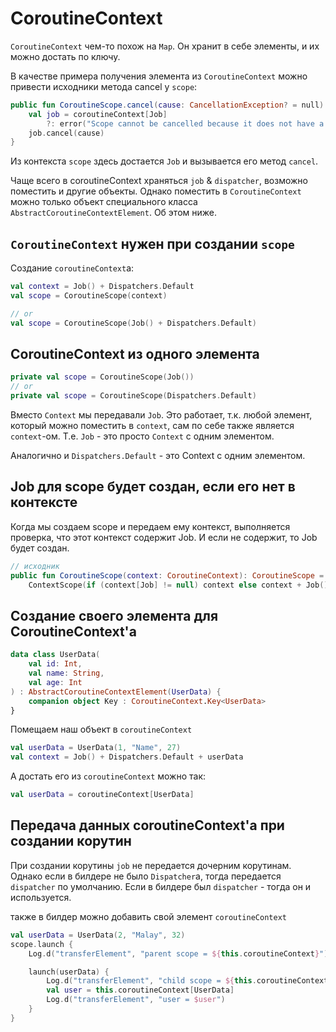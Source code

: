 # CoroutineContext

`CoroutineContext` чем-то похож на `Map`. Он хранит в себе элементы, и их можно достать по ключу.

В качестве примера получения элемента из `CoroutineContext` можно привести исходники метода cancel
у `scope`:

```kotlin
public fun CoroutineScope.cancel(cause: CancellationException? = null) {
    val job = coroutineContext[Job]
        ?: error("Scope cannot be cancelled because it does not have a job: $this")
    job.cancel(cause)
}
```

Из контекста `scope` здесь достается `Job` и вызывается его метод `cancel`.

Чаще всего в coroutineContext храняться `job` & `dispatcher`, возможно поместить и другие объекты.
Однако поместить в `CoroutineContext` можно только объект специального
класса `AbstractCoroutineContextElement`. Об этом ниже.

## `CoroutineContext` нужен при создании `scope`

Создание `coroutineContext`а:

```kotlin
val context = Job() + Dispatchers.Default
val scope = CoroutineScope(context)

// or
val scope = CoroutineScope(Job() + Dispatchers.Default)
```

## CoroutineContext из одного элемента

```kotlin
private val scope = CoroutineScope(Job())
// or
private val scope = CoroutineScope(Dispatchers.Default)
```

Вместо `Context` мы передавали `Job`. Это работает, т.к. любой элемент, который можно поместить в
`context`, сам по себе также является `context`-ом. Т.е. `Job` - это просто `Context` с одним
элементом.

Аналогично и `Dispatchers.Default` - это Context с одним элементом.

## Job для scope будет создан, если его нет в контексте

Когда мы создаем scope и передаем ему контекст, выполняется проверка, что этот контекст содержит
Job. И если не содержит, то Job будет создан.

```kotlin
// исходник
public fun CoroutineScope(context: CoroutineContext): CoroutineScope =
    ContextScope(if (context[Job] != null) context else context + Job())
```

## Создание своего элемента для CoroutineContext'а

```kotlin
data class UserData(
    val id: Int,
    val name: String,
    val age: Int
) : AbstractCoroutineContextElement(UserData) {
    companion object Key : CoroutineContext.Key<UserData>
}
```

Помещаем наш объект в `coroutineContext`

```kotlin
val userData = UserData(1, "Name", 27)
val context = Job() + Dispatchers.Default + userData
```

А достать его из `coroutineContext` можно так:

```kotlin
val userData = coroutineContext[UserData]
```

## Передача данных coroutineContext'а при создании корутин

При создании корутины `job` не передается дочерним корутинам. Однако если в билдере не было
`Dispatcher`a, тогда передается `dispatcher` по умолчанию. Если в билдере был `dispatcher` - тогда
он и используется.

также в билдер можно добавить свой элемент `coroutineContext`

```kotlin
val userData = UserData(2, "Malay", 32)
scope.launch {
    Log.d("transferElement", "parent scope = ${this.coroutineContext}")

    launch(userData) {
        Log.d("transferElement", "child scope = ${this.coroutineContext}")
        val user = this.coroutineContext[UserData]
        Log.d("transferElement", "user = $user")
    }
}
```

